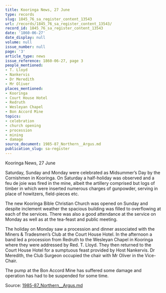 ```yaml
---
title: Kooringa News, 27 June
type: records
slug: 1845_76_sa_register_content_13543
url: /records/1845_76_sa_register_content_13543/
record_id: 1845_76_sa_register_content_13543
date: '1860-06-27'
date_display: null
volume: null
issue_number: null
page: '3'
article_type: news
issue_reference: 1860-06-27, page 3
people_mentioned:
- T. Lloyd
- Nankervis
- Dr Meredith
- Mr Oliver
places_mentioned:
- Kooringa
- Court House Hotel
- Redruth
- Wesleyan Chapel
- Bon Accord Mine
topics:
- celebration
- church opening
- procession
- mining
- damage
source_document: 1985-87_Northern__Argus.md
publication_slug: sa-register
---
```


Kooringa News, 27 June

Saturday, Sunday and Monday were celebrated as Midsummer’s Day by the Cornishmen in Kooringa.  On Saturday a half-holiday was observed and a feu de joie was fired in the mine, albeit the artillery comprised but logs of timber in which were inserted numerous charges of gunpowder, serving in place of howitzers, field-pieces etc.

The new Kooringa Bible Christian Church was opened on Sunday and despite inclement weather the spacious building was filled to overflowing at each of the services.  There was also a good attendance at the service on Monday as well as at the tea-feast and public meeting.

The holiday on Monday saw a procession and dinner associated with the Miners & Tradesmen’s Club at the Court House Hotel.  In the afternoon a band led a procession from Redruth to the Wesleyan Chapel in Kooringa where they were addressed by Red. T. Lloyd.  They then returned to the Court House Hotel for a sumptuous feast provided by Host Nankervis.  Dr Meredith, the Club Surgeon occupied the chair with Mr Oliver in the Vice-Chair.

The pump at the Bon Accord Mine has suffered some damage and operation has had to be suspended for some time.

Source: [1985-87_Northern__Argus.md](/downloads/markdown/1985-87_Northern__Argus.md)
